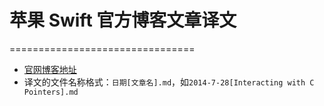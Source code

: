 # 苹果 Swift 官方博客文章译文
================================

-  [官网博客地址](https://developer.apple.com/swift/blog/)
-  译文的文件名称格式：`日期[文章名].md`，如`2014-7-28[Interacting with C Pointers].md`